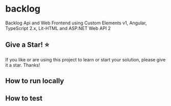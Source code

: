 # backlog

Backlog Api and Web Frontend using Custom Elements v1, Angular, TypeScript 2.x, Lit-HTML and ASP.NET Web API 2

## Give a Star! :star:

If you like or are using this project to learn or start your solution, please give it a star. Thanks!

## How to run locally


## How to test
